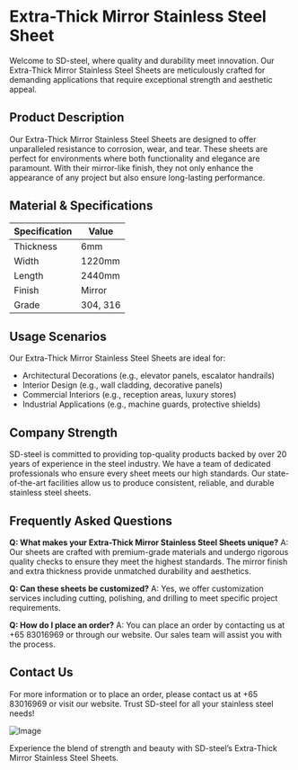 # Extra-Thick Mirror Stainless Steel Sheet

Welcome to SD-steel, where quality and durability meet innovation. Our Extra-Thick Mirror Stainless Steel Sheets are meticulously crafted for demanding applications that require exceptional strength and aesthetic appeal.

## Product Description

Our Extra-Thick Mirror Stainless Steel Sheets are designed to offer unparalleled resistance to corrosion, wear, and tear. These sheets are perfect for environments where both functionality and elegance are paramount. With their mirror-like finish, they not only enhance the appearance of any project but also ensure long-lasting performance.

## Material & Specifications

| Specification | Value |
|---------------|-------|
| Thickness     | 6mm   |
| Width         | 1220mm|
| Length        | 2440mm|
| Finish        | Mirror|
| Grade         | 304, 316|

## Usage Scenarios

Our Extra-Thick Mirror Stainless Steel Sheets are ideal for:
- Architectural Decorations (e.g., elevator panels, escalator handrails)
- Interior Design (e.g., wall cladding, decorative panels)
- Commercial Interiors (e.g., reception areas, luxury stores)
- Industrial Applications (e.g., machine guards, protective shields)

## Company Strength

SD-steel is committed to providing top-quality products backed by over 20 years of experience in the steel industry. We have a team of dedicated professionals who ensure every sheet meets our high standards. Our state-of-the-art facilities allow us to produce consistent, reliable, and durable stainless steel sheets.

## Frequently Asked Questions

**Q: What makes your Extra-Thick Mirror Stainless Steel Sheets unique?**
A: Our sheets are crafted with premium-grade materials and undergo rigorous quality checks to ensure they meet the highest standards. The mirror finish and extra thickness provide unmatched durability and aesthetics.

**Q: Can these sheets be customized?**
A: Yes, we offer customization services including cutting, polishing, and drilling to meet specific project requirements.

**Q: How do I place an order?**
A: You can place an order by contacting us at +65 83016969 or through our website. Our sales team will assist you with the process.

## Contact Us

For more information or to place an order, please contact us at +65 83016969 or visit our website. Trust SD-steel for all your stainless steel needs!

![Image](https://github.com/user-attachments/assets/2567258e-e124-4816-932d-1809bd27ef0b) 

Experience the blend of strength and beauty with SD-steel’s Extra-Thick Mirror Stainless Steel Sheets.